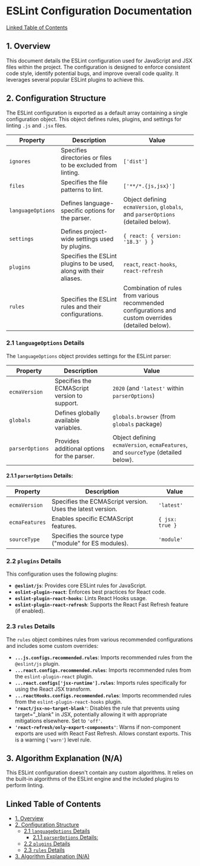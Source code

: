 # ESLint Configuration Documentation

[Linked Table of Contents](#linked-table-of-contents)

## 1. Overview

This document details the ESLint configuration used for JavaScript and JSX files within the project.  The configuration is designed to enforce consistent code style, identify potential bugs, and improve overall code quality.  It leverages several popular ESLint plugins to achieve this.

## 2. Configuration Structure

The ESLint configuration is exported as a default array containing a single configuration object. This object defines rules, plugins, and settings for linting `.js` and `.jsx` files.

| Property        | Description                                                                                                        | Value                                                                                       |
|-----------------|--------------------------------------------------------------------------------------------------------------------|--------------------------------------------------------------------------------------------|
| `ignores`       | Specifies directories or files to be excluded from linting.                                                       | `['dist']`                                                                                   |
| `files`          | Specifies the file patterns to lint.                                                                              | `['**/*.{js,jsx}']`                                                                          |
| `languageOptions` | Defines language-specific options for the parser.                                                                  | Object defining `ecmaVersion`, `globals`, and `parserOptions` (detailed below).             |
| `settings`       | Defines project-wide settings used by plugins.                                                                    | `{ react: { version: '18.3' } }`                                                            |
| `plugins`        | Specifies the ESLint plugins to be used, along with their aliases.                                                  | `react`, `react-hooks`, `react-refresh`                                                       |
| `rules`          | Specifies the ESLint rules and their configurations.                                                              | Combination of rules from various recommended configurations and custom overrides (detailed below). |


### 2.1 `languageOptions` Details

The `languageOptions` object provides settings for the ESLint parser:

| Property        | Description                                                                        | Value                               |
|-----------------|------------------------------------------------------------------------------------|---------------------------------------|
| `ecmaVersion`   | Specifies the ECMAScript version to support.                                      | `2020`  (and `'latest'` within `parserOptions`)                               |
| `globals`       | Defines globally available variables.                                             | `globals.browser` (from `globals` package) |
| `parserOptions` | Provides additional options for the parser.                                      | Object defining `ecmaVersion`, `ecmaFeatures`, and `sourceType` (detailed below). |


#### 2.1.1 `parserOptions` Details:

| Property       | Description                                                              | Value             |
|----------------|--------------------------------------------------------------------------|--------------------|
| `ecmaVersion`  | Specifies the ECMAScript version. Uses the latest version. | `'latest'`         |
| `ecmaFeatures` | Enables specific ECMAScript features.                                    | `{ jsx: true }`     |
| `sourceType`    | Specifies the source type ("module" for ES modules).                   | `'module'`         |


### 2.2 `plugins` Details

This configuration uses the following plugins:

*   **`@eslint/js`**:  Provides core ESLint rules for JavaScript.
*   **`eslint-plugin-react`**: Enforces best practices for React code.
*   **`eslint-plugin-react-hooks`**:  Lints React Hooks usage.
*   **`eslint-plugin-react-refresh`**:  Supports the React Fast Refresh feature (if enabled).


### 2.3 `rules` Details

The `rules` object combines rules from various recommended configurations and includes some custom overrides:

*   **`...js.configs.recommended.rules`**: Imports recommended rules from the `@eslint/js` plugin.
*   **`...react.configs.recommended.rules`**: Imports recommended rules from the `eslint-plugin-react` plugin.
*   **`...react.configs['jsx-runtime'].rules`**: Imports rules specifically for using the React JSX transform.
*   **`...reactHooks.configs.recommended.rules`**: Imports recommended rules from the `eslint-plugin-react-hooks` plugin.
*   **`'react/jsx-no-target-blank'`**: Disables the rule that prevents using target="_blank" in JSX, potentially allowing it with appropriate mitigations elsewhere.  Set to `'off'`.
*   **`'react-refresh/only-export-components'`**: Warns if non-component exports are used with React Fast Refresh. Allows constant exports.  This is a warning (`'warn'`) level rule.

## 3. Algorithm Explanation (N/A)

This ESLint configuration doesn't contain any custom algorithms.  It relies on the built-in algorithms of the ESLint engine and the included plugins to perform linting.


<a name="linked-table-of-contents"></a>
## Linked Table of Contents

* [1. Overview](#1-overview)
* [2. Configuration Structure](#2-configuration-structure)
    * [2.1 `languageOptions` Details](#21-languageoptions-details)
        * [2.1.1 `parserOptions` Details:](#211-parseroptions-details)
    * [2.2 `plugins` Details](#22-plugins-details)
    * [2.3 `rules` Details](#23-rules-details)
* [3. Algorithm Explanation (N/A)](#3-algorithm-explanation-na)


